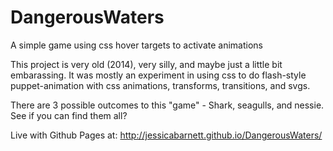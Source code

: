DangerousWaters
===============

A simple game using css hover targets to activate animations

This project is very old (2014), very silly, and maybe just a little bit embarassing.  It was mostly an experiment in using css to do flash-style puppet-animation with css animations, transforms, transitions, and svgs.

There are 3 possible outcomes to this "game" - Shark, seagulls, and nessie.  See if you can find them all?

Live with Github Pages at: http://jessicabarnett.github.io/DangerousWaters/